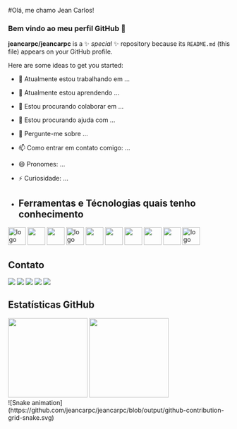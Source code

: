          
#Olá, me chamo Jean Carlos!
### Bem vindo ao meu perfil GitHub 👋

**jeancarpc/jeancarpc** is a ✨ _special_ ✨ repository because its `README.md` (this file) appears on your GitHub profile.

Here are some ideas to get you started:

- 🔭 Atualmente estou trabalhando em ...
- 🌱 Atualmente estou aprendendo ...
- 👯 Estou procurando colaborar em ...
- 🤔 Estou procurando ajuda com ...
- 💬 Pergunte-me sobre ...
- 📫 Como entrar em contato comigo: ...
- 😄 Pronomes: ...
- ⚡ Curiosidade: ...

- ## Ferramentas e Técnologias quais tenho conhecimento
<div>
          <img loading="lazy" src="https://cdn.jsdelivr.net/gh/devicons/devicon/icons/linux/linux-original.svg" alt="logo linux" width="40" height="40"/>
         <img src="https://cdn.jsdelivr.net/gh/devicons/devicon/icons/gimp/gimp-original.svg" background-color="white" width="40" height="40" />
         <img src="https://cdn.jsdelivr.net/gh/devicons/devicon/icons/github/github-original-wordmark.svg" width="40" height="40" />
         <img loading="lazy" src="https://cdn.jsdelivr.net/gh/devicons/devicon/icons/html5/html5-original.svg" alt="logo linux" width="40" height="40"/>
         <img loading="lazy" src="https://cdn.jsdelivr.net/gh/devicons/devicon/icons/css3/css3-original.svg" width="40" height="40" />
         <img src="https://cdn.jsdelivr.net/gh/devicons/devicon/icons/javascript/javascript-original.svg" width="40" height="40" />
         <img src="https://cdn.jsdelivr.net/gh/devicons/devicon/icons/react/react-original.svg" width="40" height="40" />
         <img src="https://cdn.jsdelivr.net/gh/devicons/devicon/icons/docker/docker-original.svg" width="40" height="40" />
         <img src="https://cdn.jsdelivr.net/gh/devicons/devicon/icons/csharp/csharp-original.svg" width="40" height="40" />
         <img loading="lazy" src="https://cdn.jsdelivr.net/gh/devicons/devicon/icons/java/java-original.svg" alt="logo java" width="40" height="40"/> 
</div>
          
<div>
         <h2>Contato</h2>
<a href="https://www.youtube.com/seu-canal-youtube-aqui" target="_blank"><img loading="lazy" src="https://img.shields.io/badge/YouTube-FF0000?style=for-the-badge&logo=youtube&logoColor=white" target="_blank"></a>
<a href="https://instagram.com/seu-usuário-instagram-aqui" target="_blank"><img loading="lazy" src="https://img.shields.io/badge/-Instagram-%23E4405F?style=for-the-badge&logo=instagram&logoColor=white" target="_blank"></a>
<a href="https://www.twitch.tv/seu-usuário-aqui" target="_blank"><img loading="lazy" src="https://img.shields.io/badge/Twitch-9146FF?style=for-the-badge&logo=twitch&logoColor=white" target="_blank"></a>
<a href = "mailto:contato@seu-usuário-aqui"><img loading="lazy" src="https://img.shields.io/badge/Gmail-D14836?style=for-the-badge&logo=gmail&logoColor=white" target="_blank"></a>
<a href="https://www.linkedin.com/in/seu-usuário-linkedln-aqui" target="_blank"><img loading="lazy" src="https://img.shields.io/badge/-LinkedIn-%230077B5?style=for-the-badge&logo=linkedin&logoColor=white" target="_blank"></a>   
</div>          
<div>
   <h2>Estatísticas GitHub</h2>       
   <img loading="lazy" height="180em" src="https://github-readme-stats.vercel.app/api/top-langs/?username=jeancarpc-aqui&layout=compact&langs_count=7&theme=dracula"/>
   <img loading="lazy" height="180em" src="https://github-readme-stats.vercel.app/api?username=jeancarpc-aqui&show_icons=true&theme=dracula&include_all_commits=true&count_private=true"/>
 </div>     


 <divi>
          ![Snake animation](https://github.com/jeancarpc/jeancarpc/blob/output/github-contribution-grid-snake.svg)
 </divi>

